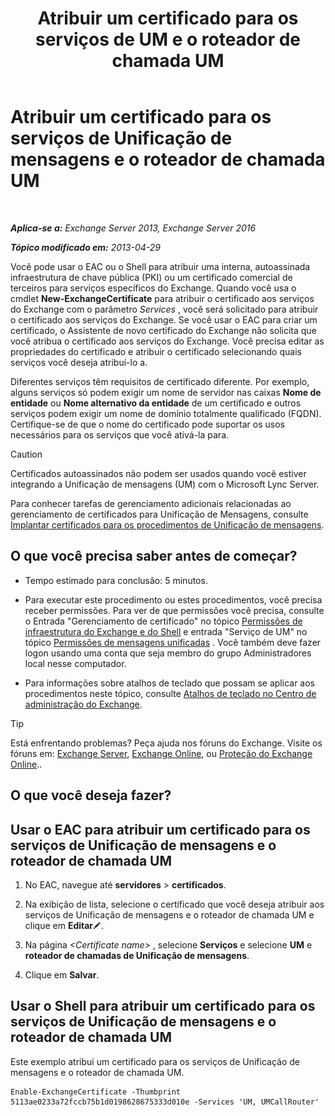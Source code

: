 ﻿---
title: 'Atribuir um certificado para os serviços de UM e o roteador de chamada UM'
TOCTitle: Atribuir um certificado para os serviços de Unificação de mensagens e o roteador de chamada UM
ms:assetid: 8a900e5f-9779-4213-92d7-ec157b15fbc5
ms:mtpsurl: https://technet.microsoft.com/pt-br/library/Dn205140(v=EXCHG.150)
ms:contentKeyID: 54651979
ms.date: 05/22/2018
mtps_version: v=EXCHG.150
ms.translationtype: MT
---

# Atribuir um certificado para os serviços de Unificação de mensagens e o roteador de chamada UM

 

_**Aplica-se a:** Exchange Server 2013, Exchange Server 2016_

_**Tópico modificado em:** 2013-04-29_

Você pode usar o EAC ou o Shell para atribuir uma interna, autoassinada infraestrutura de chave pública (PKI) ou um certificado comercial de terceiros para serviços específicos do Exchange. Quando você usa o cmdlet **New-ExchangeCertificate** para atribuir o certificado aos serviços do Exchange com o parâmetro *Services* , você será solicitado para atribuir o certificado aos serviços do Exchange. Se você usar o EAC para criar um certificado, o Assistente de novo certificado do Exchange não solicita que você atribua o certificado aos serviços do Exchange. Você precisa editar as propriedades do certificado e atribuir o certificado selecionando quais serviços você deseja atribuí-lo a.

Diferentes serviços têm requisitos de certificado diferente. Por exemplo, alguns serviços só podem exigir um nome de servidor nas caixas **Nome de entidade** ou **Nome alternativo da entidade** de um certificado e outros serviços podem exigir um nome de domínio totalmente qualificado (FQDN). Certifique-se de que o nome do certificado pode suportar os usos necessários para os serviços que você ativá-la para.


> [!CAUTION]
> Certificados autoassinados não podem ser usados quando você estiver integrando a Unificação de mensagens (UM) com o Microsoft Lync Server.



Para conhecer tarefas de gerenciamento adicionais relacionadas ao gerenciamento de certificados para Unificação de Mensagens, consulte [Implantar certificados para os procedimentos de Unificação de mensagens](deploying-certificates-for-um-procedures-exchange-2013-help.md).

## O que você precisa saber antes de começar?

  - Tempo estimado para conclusão: 5 minutos.

  - Para executar este procedimento ou estes procedimentos, você precisa receber permissões. Para ver de que permissões você precisa, consulte o Entrada "Gerenciamento de certificado" no tópico [Permissões de infraestrutura do Exchange e do Shell](exchange-and-shell-infrastructure-permissions-exchange-2013-help.md) e entrada "Serviço de UM" no tópico [Permissões de mensagens unificadas](unified-messaging-permissions-exchange-2013-help.md) . Você também deve fazer logon usando uma conta que seja membro do grupo Administradores local nesse computador.

  - Para informações sobre atalhos de teclado que possam se aplicar aos procedimentos neste tópico, consulte [Atalhos de teclado no Centro de administração do Exchange](keyboard-shortcuts-in-the-exchange-admin-center-exchange-online-protection-help.md).


> [!TIP]
> Está enfrentando problemas? Peça ajuda nos fóruns do Exchange. Visite os fóruns em: <A href="https://go.microsoft.com/fwlink/p/?linkid=60612">Exchange Server</A>, <A href="https://go.microsoft.com/fwlink/p/?linkid=267542">Exchange Online</A>, ou <A href="https://go.microsoft.com/fwlink/p/?linkid=285351">Proteção do Exchange Online</A>..



## O que você deseja fazer?

## Usar o EAC para atribuir um certificado para os serviços de Unificação de mensagens e o roteador de chamada UM

1.  No EAC, navegue até **servidores** \> **certificados**.

2.  Na exibição de lista, selecione o certificado que você deseja atribuir aos serviços de Unificação de mensagens e o roteador de chamada UM e clique em **Editar**![Ícone de edição](images/JJ218640.6f53ccb2-1f13-4c02-bea0-30690e6ea71d(EXCHG.150).gif "Ícone de edição").

3.  Na página *\<Certificate name\>* , selecione **Serviços** e selecione **UM** e **roteador de chamadas de Unificação de mensagens**.

4.  Clique em **Salvar**.

## Usar o Shell para atribuir um certificado para os serviços de Unificação de mensagens e o roteador de chamada UM

Este exemplo atribui um certificado para os serviços de Unificação de mensagens e o roteador de chamada UM.

    Enable-ExchangeCertificate -Thumbprint 5113ae0233a72fccb75b1d0198628675333d010e -Services 'UM, UMCallRouter'

